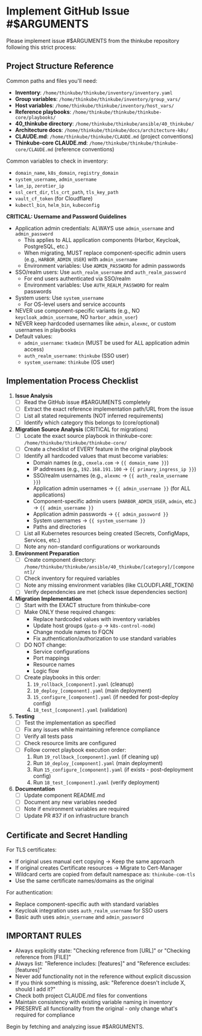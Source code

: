 # Implement GitHub Issue #$ARGUMENTS

Please implement issue #$ARGUMENTS from the thinkube repository following this strict process:

## Project Structure Reference

Common paths and files you'll need:
- **Inventory**: `/home/thinkube/thinkube/inventory/inventory.yaml`
- **Group variables**: `/home/thinkube/thinkube/inventory/group_vars/`
- **Host variables**: `/home/thinkube/thinkube/inventory/host_vars/`
- **Reference playbooks**: `/home/thinkube/thinkube/thinkube-core/playbooks/`
- **40_thinkube directory**: `/home/thinkube/thinkube/ansible/40_thinkube/`
- **Architecture docs**: `/home/thinkube/thinkube/docs/architecture-k8s/`
- **CLAUDE.md**: `/home/thinkube/thinkube/CLAUDE.md` (project conventions)
- **Thinkube-core CLAUDE.md**: `/home/thinkube/thinkube/thinkube-core/CLAUDE.md` (reference conventions)

Common variables to check in inventory:
- `domain_name`, `k8s_domain`, `registry_domain`
- `system_username`, `admin_username` 
- `lan_ip`, `zerotier_ip`
- `ssl_cert_dir`, `tls_crt_path`, `tls_key_path`
- `vault_cf_token` (for Cloudflare)
- `kubectl_bin`, `helm_bin`, `kubeconfig`

**CRITICAL: Username and Password Guidelines**
- Application admin credentials: ALWAYS use `admin_username` and `admin_password`
  - This applies to ALL application components (Harbor, Keycloak, PostgreSQL, etc.)
  - When migrating, MUST replace component-specific admin users (e.g., `HARBOR_ADMIN_USER`) with `admin_username`
  - Environment variables: Use `ADMIN_PASSWORD` for admin passwords
- SSO/realm users: Use `auth_realm_username` and `auth_realm_password`
  - For end users authenticated via SSO/realm
  - Environment variables: Use `AUTH_REALM_PASSWORD` for realm passwords
- System users: Use `system_username`
  - For OS-level users and service accounts
- NEVER use component-specific variants (e.g., NO `keycloak_admin_username`, NO `harbor_admin_user`)
- NEVER keep hardcoded usernames like `admin`, `alexmc`, or custom usernames in playbooks
- Default values:
  - `admin_username`: `tkadmin` (MUST be used for ALL application admin access)
  - `auth_realm_username`: `thinkube` (SSO user)
  - `system_username`: `thinkube` (OS user)

## Implementation Process Checklist

1. **Issue Analysis**
   - [ ] Read the GitHub issue #$ARGUMENTS completely
   - [ ] Extract the exact reference implementation path/URL from the issue
   - [ ] List all stated requirements (NOT inferred requirements)
   - [ ] Identify which category this belongs to (core/optional)

2. **Migration Source Analysis** (CRITICAL for migrations)
   - [ ] Locate the exact source playbook in thinkube-core: `/home/thinkube/thinkube/thinkube-core/`
   - [ ] Create a checklist of EVERY feature in the original playbook
   - [ ] Identify all hardcoded values that must become variables:
     - Domain names (e.g., `cmxela.com` → `{{ domain_name }}`)
     - IP addresses (e.g., `192.168.191.100` → `{{ primary_ingress_ip }}`)
     - SSO/realm usernames (e.g., `alexmc` → `{{ auth_realm_username }}`)
     - Application admin usernames → `{{ admin_username }}` (for ALL applications)
     - Component-specific admin users (`HARBOR_ADMIN_USER`, `admin`, etc.) → `{{ admin_username }}`
     - Application admin passwords → `{{ admin_password }}`
     - System usernames → `{{ system_username }}`
     - Paths and directories
   - [ ] List all Kubernetes resources being created (Secrets, ConfigMaps, Services, etc.)
   - [ ] Note any non-standard configurations or workarounds

3. **Environment Preparation**
   - [ ] Create component directory: `/home/thinkube/thinkube/ansible/40_thinkube/[category]/[component]/`
   - [ ] Check inventory for required variables
   - [ ] Note any missing environment variables (like CLOUDFLARE_TOKEN)
   - [ ] Verify dependencies are met (check issue dependencies section)

4. **Migration Implementation**
   - [ ] Start with the EXACT structure from thinkube-core
   - [ ] Make ONLY these required changes:
     - Replace hardcoded values with inventory variables
     - Update host groups (`gato-p` → `k8s-control-node`)
     - Change module names to FQCN
     - Fix authentication/authorization to use standard variables
   - [ ] DO NOT change:
     - Service configurations
     - Port mappings
     - Resource names
     - Logic flow
   - [ ] Create playbooks in this order:
     1. `19_rollback_[component].yaml` (cleanup)
     2. `10_deploy_[component].yaml` (main deployment)
     3. `15_configure_[component].yaml` (if needed for post-deploy config)
     4. `18_test_[component].yaml` (validation)

5. **Testing**
   - [ ] Test the implementation as specified
   - [ ] Fix any issues while maintaining reference compliance
   - [ ] Verify all tests pass
   - [ ] Check resource limits are configured
   - [ ] Follow correct playbook execution order:
     1. Run `19_rollback_[component].yaml` (if cleaning up)
     2. Run `10_deploy_[component].yaml` (main deployment)
     3. Run `15_configure_[component].yaml` (if exists - post-deployment config)
     4. Run `18_test_[component].yaml` (verify deployment)

6. **Documentation**
   - [ ] Update component README.md
   - [ ] Document any new variables needed
   - [ ] Note if environment variables are required
   - [ ] Update PR #37 if on infrastructure branch

## Certificate and Secret Handling

For TLS certificates:
- If original uses manual cert copying → Keep the same approach
- If original creates Certificate resources → Migrate to Cert-Manager
- Wildcard certs are copied from default namespace as: `thinkube-com-tls`
- Use the same certificate names/domains as the original

For authentication:
- Replace component-specific auth with standard variables
- Keycloak integration uses `auth_realm_username` for SSO users
- Basic auth uses `admin_username` and `admin_password`

## IMPORTANT RULES
- Always explicitly state: "Checking reference from [URL]" or "Checking reference from [FILE]"
- Always list: "Reference includes: [features]" and "Reference excludes: [features]" 
- Never add functionality not in the reference without explicit discussion
- If you think something is missing, ask: "Reference doesn't include X, should I add it?"
- Check both project CLAUDE.md files for conventions
- Maintain consistency with existing variable naming in inventory
- PRESERVE all functionality from the original - only change what's required for compliance

Begin by fetching and analyzing issue #$ARGUMENTS.